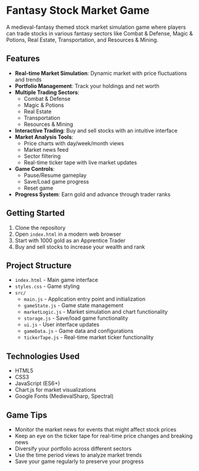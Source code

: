 # Fantasy Stock Market Game

A medieval-fantasy themed stock market simulation game where players can trade stocks in various fantasy sectors like Combat & Defense, Magic & Potions, Real Estate, Transportation, and Resources & Mining.

## Features

- **Real-time Market Simulation**: Dynamic market with price fluctuations and trends
- **Portfolio Management**: Track your holdings and net worth
- **Multiple Trading Sectors**:
  - Combat & Defense
  - Magic & Potions
  - Real Estate
  - Transportation
  - Resources & Mining
- **Interactive Trading**: Buy and sell stocks with an intuitive interface
- **Market Analysis Tools**:
  - Price charts with day/week/month views
  - Market news feed
  - Sector filtering
  - Real-time ticker tape with live market updates
- **Game Controls**:
  - Pause/Resume gameplay
  - Save/Load game progress
  - Reset game
- **Progress System**: Earn gold and advance through trader ranks

## Getting Started

1. Clone the repository
2. Open `index.html` in a modern web browser
3. Start with 1000 gold as an Apprentice Trader
4. Buy and sell stocks to increase your wealth and rank

## Project Structure

- `index.html` - Main game interface
- `styles.css` - Game styling
- `src/`
  - `main.js` - Application entry point and initialization
  - `gameState.js` - Game state management
  - `marketLogic.js` - Market simulation and chart functionality
  - `storage.js` - Save/load game functionality
  - `ui.js` - User interface updates
  - `gameData.js` - Game data and configurations
  - `tickerTape.js` - Real-time market ticker functionality

## Technologies Used

- HTML5
- CSS3
- JavaScript (ES6+)
- Chart.js for market visualizations
- Google Fonts (MedievalSharp, Spectral)

## Game Tips

- Monitor the market news for events that might affect stock prices
- Keep an eye on the ticker tape for real-time price changes and breaking news
- Diversify your portfolio across different sectors
- Use the time period views to analyze market trends
- Save your game regularly to preserve your progress
